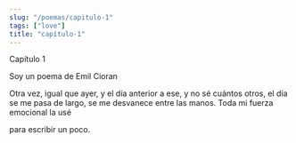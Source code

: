```yaml
---
slug: "/poemas/capitulo-1"
tags: ["love"]
title: "capítulo-1"
---
```

Capítulo 1

Soy un poema de Emil Cioran

Otra vez, igual que ayer, y el día anterior a ese, y no sé cuántos otros, el día se me pasa de largo, se me desvanece entre las manos. Toda mi fuerza emocional la usé

para escribir un poco.